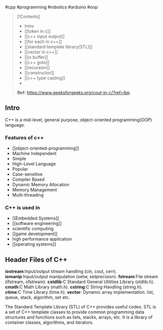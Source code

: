 #cpp #programming #robotics #arduino #oop

>[!Contents]
>- Intro
>- [[token in c]]
>- [[c++ input output]]
>- [[for each in c++]]
>- [[standard template library(STL)]]
>- [[vector in c++]]
>- [[io buffer]]
>- [[c++ goto]]
>- [[recursion]]
>- [[constructor]]
>- [[c++ type casting]]
>- 
>

>**Ref:** https://www.geeksforgeeks.org/cout-in-c/?ref=lbp

## Intro
C++ is a mid-level, general purpose, object-oriented programming(OOP) language.

### Features of c++
- [[object-oriented-programming]]
- Machine Independent
- Simple
- High-Level Language
- Popular
- Case-sensitive
- Compiler Based
- Dynamic Memory Allocation
- Memory Management
- Multi-threading
### C++ is used in
- [[Embedded Systems]]
- [[software engineering]]
- scientific computing
- [[game development]]
- high performance application
- [[operating systems]]
## Header Files of C++
**iostream**:Input/output stream handling (cin, cout, cerr).
**iomanip**:Input/output manipulation (setw, setprecision).
**fstream**:File stream (ifstream, ofstream).
**cstdlib**:C Standard General Utilities Library (stdlib.h).
**cmath**:C Math Library (math.h).
**cstring**:C String Handling (string.h).
**ctime**:C Time Library (time.h).
**vector**: Dynamic array implementation.
list, queue, stack, algorithm, set etc.

The Standard Template Library (STL) of C++ provides useful
codes.
STL is a set of C++ template classes to provide common
programming data structures and functions such as lists,
stacks, arrays, etc. It is a library of container classes,
algorithms, and iterators.





